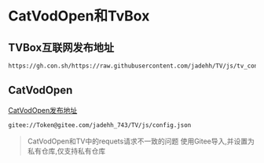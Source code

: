 # CatVodOpen和TvBox

## TVBox互联网发布地址

```bash
https://gh.con.sh/https://raw.githubusercontent.com/jadehh/TV/js/tv_config.json
```

## CatVodOpen

[CatVodOpen发布地址](https://github.com/catvod/CatVodOpen/releases)

```bash
gitee://Token@gitee.com/jadehh_743/TV/js/config.json
```
> CatVodOpen和TV中的requets请求不一致的问题
> 使用Gitee导入,并设置为私有仓库,仅支持私有仓库